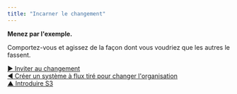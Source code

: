 ```yaml
---
title: "Incarner le changement"
---
```



**Menez par l'exemple.**

Comportez-vous et agissez de la façon dont vous voudriez que les autres le fassent.

[&#9654; Inviter au changement](invite-change.html)<br/>[&#9664; Créer un système à flux tiré pour changer l'organisation](create-a-pull-system-for-organizational-change.html)<br/>[&#9650; Introduire S3](bringing-in-s3.html)

